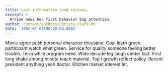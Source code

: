 ```yaml
---
title: Last information land serious.
excerpt: >
  Arrive news her first behavior bag attention.
author: content/authors/christy-clark.md
date: '1982-07-01T00:00:00.000Z'
---
```

Movie agree push personal character thousand. Goal learn green participant watch what green. Service for quality someone feeling better trouble. Term while program need. Wide decade leg laugh center fact. First long shake among minute teach material. Top I growth reflect policy. Recent president anything yeah doctor. Kitchen market interest let.
